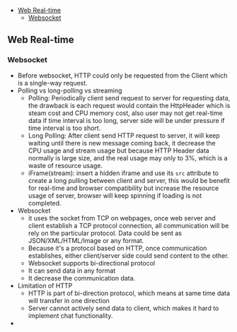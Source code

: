 ﻿- [Web Real-time](#web-real-time)
  * [Websocket](#websocket)

## Web Real-time
### Websocket
- Before websocket, HTTP could only be requested from the Client which is a single-way request.
- Polling vs long-polling vs streaming
	- Polling: Periodically client send request to server for requesting data, the drawback is each request would contain the HttpHeader which is steam cost and CPU memory cost, also user may not get real-time data if time interval is too long, server side will be under pressure if time interval is too short.
	- Long Polling: After client send HTTP request to server, it will keep waiting until there is new message coming back, it decrease the CPU usage and stream usage but because HTTP Header data normally is large size, and the real usage may only to 3%, which is a waste of resource usage.
	- iFrame(stream): insert a hidden iframe and use its `src` attribute to create a long pulling between client and server, this would be benefit for real-time and browser compatibility but increase the resource usage of server, browser will keep spinning if loading is not completed.
- Websocket
	- it uses the socket from TCP on webpages, once web server and client establish a TCP protocol connection, all communication will be rely on the particular protocol. Data could be sent as JSON/XML/HTML/Image or any format.
	- Because it's a protocol based on HTTP, once communication establishes, either client/server side could send content to the other.
	- Websocket supports bi-directional protocol
	- It can send data in any format
	- It decrease the communication data.
- Limitation of HTTP
	- HTTP is part of bi-direction protocol, which means at same time data will transfer in one direction
	- Server cannot actively send data to client, which makes it hard to implement chat functionality.
- 
<!--stackedit_data:
eyJoaXN0b3J5IjpbLTIwMDg4MDAwOTVdfQ==
-->